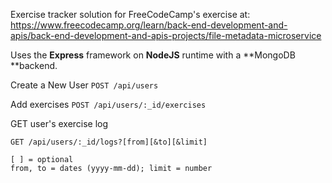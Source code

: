 Exercise tracker solution for FreeCodeCamp's exercise at: <br/>
https://www.freecodecamp.org/learn/back-end-development-and-apis/back-end-development-and-apis-projects/file-metadata-microservice

Uses the **Express** framework on **NodeJS** runtime with a **MongoDB **backend.

Create a New User
```POST /api/users```

Add exercises
```POST /api/users/:_id/exercises```

GET user's exercise log
```
GET /api/users/:_id/logs?[from][&to][&limit]

[ ] = optional
from, to = dates (yyyy-mm-dd); limit = number
```
